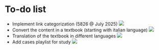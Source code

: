 # To-do list

- Implement link categorization (5826 @ July 2025) ![](https://geps.dev/progress/2)  
- Convert the content in a textbook (starting with italian language)  ![](https://geps.dev/progress/0)
- Translation of the textbook in different languages  ![](https://geps.dev/progress/0)
- Add cases playlist for study  ![](https://geps.dev/progress/0)